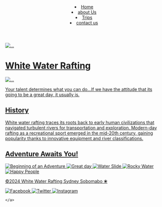 <!DOCTYPE html>
<html lang="en">

<head>
    <meta charset="UTF-8">
    <meta name="viewport" 
          content="width=device-width, initial-scale=1.0">
    <link rel="stylesheet" href="C:\Users\ACER\Desktop\BYUI\WDD130\wwr\styles.css">
    <meta charset="utf-8">
    <meta name="viewport" content="width=device-width, initial-scale=1.0">
    <title>Wireframe Practice</title>
  </head>
  <link rel="preconnect" href="https://fonts.googleapis.com">
<link rel="preconnect" href="https://fonts.gstatic.com" crossorigin>
<link href="https://fonts.googleapis.com/css2?family=Merriweather:wght@400;700;900&family=Roboto:wght@400;700&display=swap" rel="stylesheet">
  <body>
    <header>
      <img src="C:\Users\ACER\Desktop\BYUI\WDD130\wwr\images\wwr.png" alt="">
     <nav>
         <li><a href="#">Home</a></li>
         <li><a href="#">about Us</a></li>
         <li><a href="#">Trips</a></li>
         <li><a href="#">contact us</a</li>
     </nav>
    </header>
      <main>
        <div class="hero">
          <img src="C:\Users\ACER\Desktop\BYUI\WDD130\wwr\images\th (3).jpeg" alt="...">
          <h1>White Water Rafting </h1>
          <article>
            <img src="C:\Users\ACER\Desktop\BYUI\WDD130\wwr\images\rafting47_600.jpg" alt="...">
            <p>Your talent determines what you can do...If we have the attitude that its going to be a great day, it usually is.</p>
          </article>
        </div>
        <section>
          <h2>History</h2>
          <p> White water rafting traces its roots back to early human civilizations that navigated turbulent rivers for transportation and exploration. Modern-day rafting as a recreational sport emerged in the mid-20th century, gaining popularity thanks to innovative equipment and river classifications.</p>
        </section>
        <section>
          <h2>Adventure Awaits You!</h2>
          <img src="C:\Users\ACER\Desktop\BYUI\WDD130\wwr\images\rafting15_600.jpg" alt="Beginning of an Adventure">
          <img src="C:\Users\ACER\Desktop\BYUI\WDD130\wwr\images\rafting42_600.jpg" alt="Great day">
          <img src="C:\Users\ACER\Desktop\BYUI\WDD130\wwr\images\rafting33_600.jpg" alt="Water Slide">
          <img src="C:\Users\ACER\Desktop\BYUI\WDD130\wwr\images\river-portrait.jpg" alt="Rocky Water">
          <img src="C:\Users\ACER\Desktop\BYUI\WDD130\wwr\images\rafting59_600.jpg" alt="Happy People">
        </section>
      </main>
      <footer>
        <p>©2024</span> White Water Rafting Sydney Sobomabo ❀</p>
       </footer>
       <nav class="sociallinks">
        <a href="https://facebook.com">
         <span><img src="images/facebook.svg" alt="Facebook"></span>
        </a>
        <a href="https://twitter.com">
          <span></span><img src="images/twitter.svg" alt="Twitter"></span>
        </a>
        <a href="https://instagram.com">
          <span><img src="images/instagram.svg" alt="Instagram"></span>
        </a>
      </nav>
              
    </a>
</a>
</nav>
</body>
</html>

    
